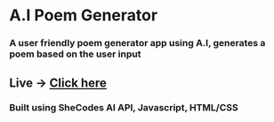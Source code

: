 # A.I Poem Generator
### A user friendly poem generator app using A.I, generates a poem based on the user input
## Live -> [Click here](https://tdpoem-ai.netlify.app/)

### Built using SheCodes AI API, Javascript, HTML/CSS